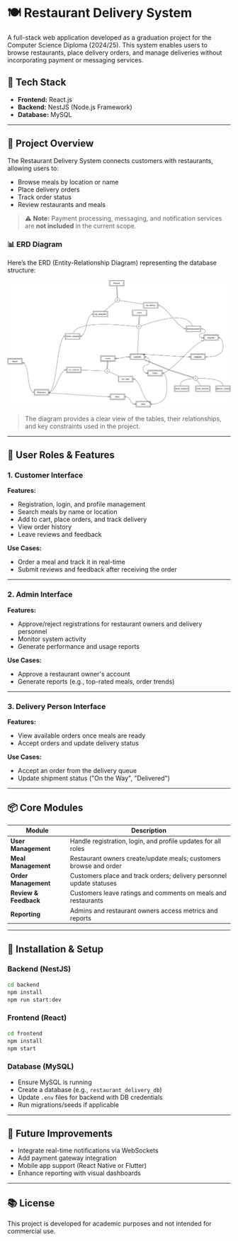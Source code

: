 # 🍽️ Restaurant Delivery System

A full-stack web application developed as a graduation project for the Computer Science Diploma (2024/25). This system enables users to browse restaurants, place delivery orders, and manage deliveries without incorporating payment or messaging services.

## 🧱 Tech Stack

- **Frontend:** React.js
- **Backend:** NestJS (Node.js Framework)
- **Database:** MySQL

---

## 📌 Project Overview

The Restaurant Delivery System connects customers with restaurants, allowing users to:

- Browse meals by location or name
- Place delivery orders
- Track order status
- Review restaurants and meals

> ⚠️ **Note:** Payment processing, messaging, and notification services are **not included** in the current scope.


### 📊 ERD Diagram

Here’s the ERD (Entity-Relationship Diagram) representing the database structure:

![ERD Diagram](./erd.png)

> The diagram provides a clear view of the tables, their relationships, and key constraints used in the project.

---

## 👥 User Roles & Features

### 1. Customer Interface

**Features:**

- Registration, login, and profile management
- Search meals by name or location
- Add to cart, place orders, and track delivery
- View order history
- Leave reviews and feedback

**Use Cases:**

- Order a meal and track it in real-time
- Submit reviews and feedback after receiving the order

---

### 2. Admin Interface

**Features:**

- Approve/reject registrations for restaurant owners and delivery personnel
- Monitor system activity
- Generate performance and usage reports

**Use Cases:**

- Approve a restaurant owner's account
- Generate reports (e.g., top-rated meals, order trends)

---

### 3. Delivery Person Interface

**Features:**

- View available orders once meals are ready
- Accept orders and update delivery status

**Use Cases:**

- Accept an order from the delivery queue
- Update shipment status ("On the Way", "Delivered")

---

## 📦 Core Modules

| Module                | Description                                                          |
| --------------------- | -------------------------------------------------------------------- |
| **User Management**   | Handle registration, login, and profile updates for all roles        |
| **Meal Management**   | Restaurant owners create/update meals; customers browse and order    |
| **Order Management**  | Customers place and track orders; delivery personnel update statuses |
| **Review & Feedback** | Customers leave ratings and comments on meals and restaurants        |
| **Reporting**         | Admins and restaurant owners access metrics and reports              |

---

## 🚀 Installation & Setup

### Backend (NestJS)

```bash
cd backend
npm install
npm run start:dev
```

### Frontend (React)

```bash
cd frontend
npm install
npm start
```

### Database (MySQL)

- Ensure MySQL is running
- Create a database (e.g., `restaurant_delivery_db`)
- Update `.env` files for backend with DB credentials
- Run migrations/seeds if applicable

---

## 🧪 Future Improvements

- Integrate real-time notifications via WebSockets
- Add payment gateway integration
- Mobile app support (React Native or Flutter)
- Enhance reporting with visual dashboards

---

## 📚 License

This project is developed for academic purposes and not intended for commercial use.
